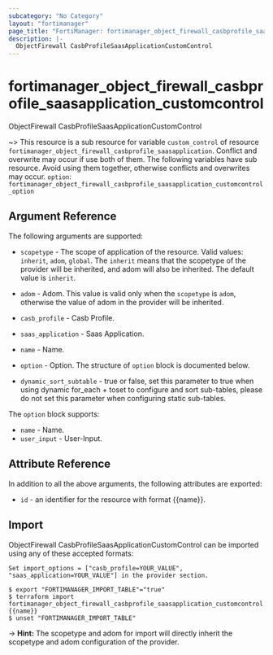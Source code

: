 ```yaml
---
subcategory: "No Category"
layout: "fortimanager"
page_title: "FortiManager: fortimanager_object_firewall_casbprofile_saasapplication_customcontrol"
description: |-
  ObjectFirewall CasbProfileSaasApplicationCustomControl
---
```


# fortimanager_object_firewall_casbprofile_saasapplication_customcontrol
ObjectFirewall CasbProfileSaasApplicationCustomControl

~> This resource is a sub resource for variable `custom_control` of resource `fortimanager_object_firewall_casbprofile_saasapplication`. Conflict and overwrite may occur if use both of them.
The following variables have sub resource. Avoid using them together, otherwise conflicts and overwrites may occur.
`option`: `fortimanager_object_firewall_casbprofile_saasapplication_customcontrol_option`



## Argument Reference


The following arguments are supported:

* `scopetype` - The scope of application of the resource. Valid values: `inherit`, `adom`, `global`. The `inherit` means that the scopetype of the provider will be inherited, and adom will also be inherited. The default value is `inherit`.
* `adom` - Adom. This value is valid only when the `scopetype` is `adom`, otherwise the value of adom in the provider will be inherited.
* `casb_profile` - Casb Profile.
* `saas_application` - Saas Application.

* `name` - Name.
* `option` - Option. The structure of `option` block is documented below.
* `dynamic_sort_subtable` - true or false, set this parameter to true when using dynamic for_each + toset to configure and sort sub-tables, please do not set this parameter when configuring static sub-tables.

The `option` block supports:

* `name` - Name.
* `user_input` - User-Input.


## Attribute Reference

In addition to all the above arguments, the following attributes are exported:
* `id` - an identifier for the resource with format {{name}}.

## Import

ObjectFirewall CasbProfileSaasApplicationCustomControl can be imported using any of these accepted formats:
```
Set import_options = ["casb_profile=YOUR_VALUE", "saas_application=YOUR_VALUE"] in the provider section.

$ export "FORTIMANAGER_IMPORT_TABLE"="true"
$ terraform import fortimanager_object_firewall_casbprofile_saasapplication_customcontrol.labelname {{name}}
$ unset "FORTIMANAGER_IMPORT_TABLE"
```
-> **Hint:** The scopetype and adom for import will directly inherit the scopetype and adom configuration of the provider.
